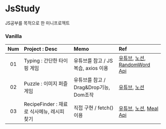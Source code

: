 # JsStudy
JS공부를 목적으로 한 미니프로젝트
  
### Vanilla
|Num|Project : Desc|Memo|Ref
|:--:|:--------------|:--------------------|:------|
|01|Typing : 간단한 타이핑 게임| 유튜브를 참고 / JS 복습, axios 이용| [유튜브](https://www.youtube.com/watch?v=_CsGSE5gwTA), [노션](https://tidal-century-397.notion.site/62de20a328164c2ca45e2b262f151a6e), [RandomWord Api](https://random-word-api.herokuapp.com/home)
|02|Puzzle : 이미지 퍼즐 게임| 유튜브를 참고 / Drag&Drop기능, Dom조작| [유튜브](https://www.youtube.com/watch?v=iTBZdg7tg-w), [노션](https://tidal-century-397.notion.site/903451274f7e406ba7773040ea590c26)
|03|RecipeFinder : 재료로 식사메뉴, 레시피 찾기| 직접 구현 / fetch() 이용| [유튜브](https://www.youtube.com/watch?v=opikz5x_1ak), [노션](https://tidal-century-397.notion.site/44360f06464c4d3b83e5ab4c45f87472), [Meal Api](https://www.themealdb.com/api.php)
 